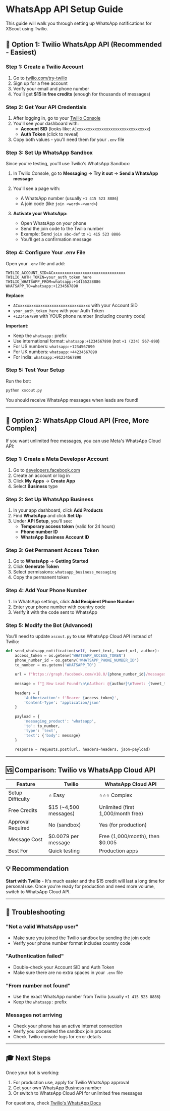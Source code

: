 # WhatsApp API Setup Guide

This guide will walk you through setting up WhatsApp notifications for XScout using Twilio.

## 📱 Option 1: Twilio WhatsApp API (Recommended - Easiest)

### Step 1: Create a Twilio Account

1. Go to [twilio.com/try-twilio](https://www.twilio.com/try-twilio)
2. Sign up for a free account
3. Verify your email and phone number
4. You'll get **$15 in free credits** (enough for thousands of messages)

### Step 2: Get Your API Credentials

1. After logging in, go to your [Twilio Console](https://console.twilio.com/)
2. You'll see your dashboard with:
   - **Account SID** (looks like: `ACxxxxxxxxxxxxxxxxxxxxxxxxxxxxxxxx`)
   - **Auth Token** (click to reveal)
3. Copy both values - you'll need them for your `.env` file

### Step 3: Set Up WhatsApp Sandbox

Since you're testing, you'll use Twilio's WhatsApp Sandbox:

1. In Twilio Console, go to **Messaging** → **Try it out** → **Send a WhatsApp message**
2. You'll see a page with:
   - A WhatsApp number (usually `+1 415 523 8886`)
   - A join code (like `join <word>-<word>`)

3. **Activate your WhatsApp:**
   - Open WhatsApp on your phone
   - Send the join code to the Twilio number
   - Example: Send `join abc-def` to `+1 415 523 8886`
   - You'll get a confirmation message

### Step 4: Configure Your .env File

Open your `.env` file and add:

```env
TWILIO_ACCOUNT_SID=ACxxxxxxxxxxxxxxxxxxxxxxxxxxxxxxxx
TWILIO_AUTH_TOKEN=your_auth_token_here
TWILIO_WHATSAPP_FROM=whatsapp:+14155238886
WHATSAPP_TO=whatsapp:+1234567890
```

**Replace:**
- `ACxxxxxxxxxxxxxxxxxxxxxxxxxxxxxxxx` with your Account SID
- `your_auth_token_here` with your Auth Token
- `+1234567890` with YOUR phone number (including country code)

**Important:** 
- Keep the `whatsapp:` prefix
- Use international format: `whatsapp:+1234567890` (not `+1 (234) 567-890`)
- For US numbers: `whatsapp:+1234567890`
- For UK numbers: `whatsapp:+44234567890`
- For India: `whatsapp:+91234567890`

### Step 5: Test Your Setup

Run the bot:
```bash
python xscout.py
```

You should receive WhatsApp messages when leads are found!

---

## 📱 Option 2: WhatsApp Cloud API (Free, More Complex)

If you want unlimited free messages, you can use Meta's WhatsApp Cloud API:

### Step 1: Create a Meta Developer Account

1. Go to [developers.facebook.com](https://developers.facebook.com/)
2. Create an account or log in
3. Click **My Apps** → **Create App**
4. Select **Business** type

### Step 2: Set Up WhatsApp Business

1. In your app dashboard, click **Add Products**
2. Find **WhatsApp** and click **Set Up**
3. Under **API Setup**, you'll see:
   - **Temporary access token** (valid for 24 hours)
   - **Phone number ID**
   - **WhatsApp Business Account ID**

### Step 3: Get Permanent Access Token

1. Go to **WhatsApp** → **Getting Started**
2. Click **Generate Token**
3. Select permissions: `whatsapp_business_messaging`
4. Copy the permanent token

### Step 4: Add Your Phone Number

1. In WhatsApp settings, click **Add Recipient Phone Number**
2. Enter your phone number with country code
3. Verify it with the code sent to WhatsApp

### Step 5: Modify the Bot (Advanced)

You'll need to update `xscout.py` to use WhatsApp Cloud API instead of Twilio:

```python
def send_whatsapp_notification(self, tweet_text, tweet_url, author):
    access_token = os.getenv('WHATSAPP_ACCESS_TOKEN')
    phone_number_id = os.getenv('WHATSAPP_PHONE_NUMBER_ID')
    to_number = os.getenv('WHATSAPP_TO')
    
    url = f"https://graph.facebook.com/v18.0/{phone_number_id}/messages"
    
    message = f"🚨 New Lead Found!\n\nAuthor: @{author}\nTweet: {tweet_text[:200]}...\n\nView: {tweet_url}"
    
    headers = {
        'Authorization': f'Bearer {access_token}',
        'Content-Type': 'application/json'
    }
    
    payload = {
        'messaging_product': 'whatsapp',
        'to': to_number,
        'type': 'text',
        'text': {'body': message}
    }
    
    response = requests.post(url, headers=headers, json=payload)
```

---

## 🆚 Comparison: Twilio vs WhatsApp Cloud API

| Feature | Twilio | WhatsApp Cloud API |
|---------|--------|-------------------|
| Setup Difficulty | ⭐ Easy | ⭐⭐⭐ Complex |
| Free Credits | $15 (~4,500 messages) | Unlimited (first 1,000/month free) |
| Approval Required | No (sandbox) | Yes (for production) |
| Message Cost | $0.0079 per message | Free (1,000/month), then $0.005 |
| Best For | Quick testing | Production apps |

## 💡 Recommendation

**Start with Twilio** - It's much easier and the $15 credit will last a long time for personal use. Once you're ready for production and need more volume, switch to WhatsApp Cloud API.

---

## 🔧 Troubleshooting

### "Not a valid WhatsApp user"
- Make sure you joined the Twilio sandbox by sending the join code
- Verify your phone number format includes country code

### "Authentication failed"
- Double-check your Account SID and Auth Token
- Make sure there are no extra spaces in your `.env` file

### "From number not found"
- Use the exact WhatsApp number from Twilio (usually `+1 415 523 8886`)
- Keep the `whatsapp:` prefix

### Messages not arriving
- Check your phone has an active internet connection
- Verify you completed the sandbox join process
- Check Twilio console logs for error details

---

## 🎓 Next Steps

Once your bot is working:
1. For production use, apply for Twilio WhatsApp approval
2. Get your own WhatsApp Business number
3. Or switch to WhatsApp Cloud API for unlimited free messages

For questions, check [Twilio's WhatsApp Docs](https://www.twilio.com/docs/whatsapp)
